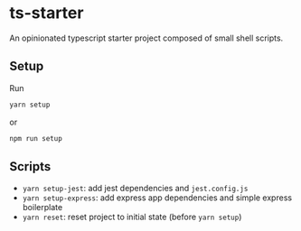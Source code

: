 # ts-starter

An opinionated typescript starter project composed of small shell scripts.

## Setup

Run

```bash
yarn setup
```

or

```bash
npm run setup
```

## Scripts

- `yarn setup-jest`: add jest dependencies and `jest.config.js`
- `yarn setup-express`: add express app dependencies and simple express boilerplate
- `yarn reset`: reset project to initial state (before `yarn setup`)
